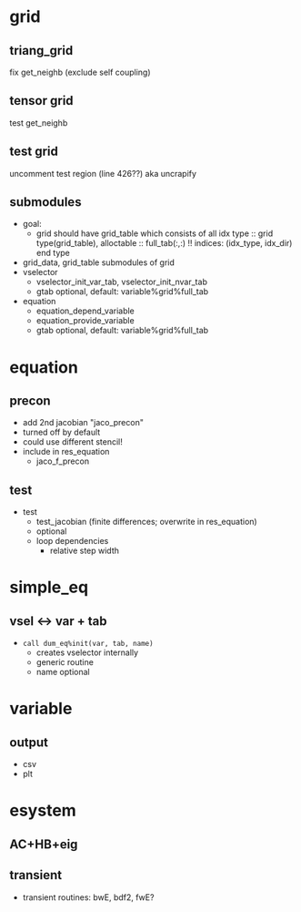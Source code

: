 # grid

## triang_grid
fix get_neighb (exclude self coupling)

## tensor grid
test get_neighb

## test grid
uncomment test region (line 426??)
  aka uncrapify

## submodules
- goal:
  - grid should have grid_table which consists of all idx
    type :: grid
      type(grid_table), alloctable :: full_tab(:,:)
        !! indices: (idx_type, idx_dir)
    end type
- grid_data, grid_table submodules of grid
- vselector
  - vselector_init_var_tab, vselector_init_nvar_tab
  - gtab optional, default: variable%grid%full_tab
- equation
  - equation_depend_variable
  - equation_provide_variable
  - gtab optional, default: variable%grid%full_tab

# equation
## precon
- add 2nd jacobian "jaco_precon"
- turned off by default
- could use different stencil!
- include in res_equation
  - jaco_f_precon

## test
- test
  - test_jacobian (finite differences; overwrite in res_equation)
  - optional
  - loop dependencies
    - relative step width

# simple_eq
## vsel <-> var + tab
- `call dum_eq%init(var, tab, name)`
  - creates vselector internally
  - generic routine
  - name optional

# variable
## output
- csv
- plt

# esystem
## AC+HB+eig
## transient
- transient routines: bwE, bdf2, fwE?
